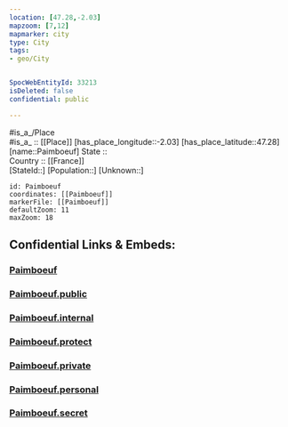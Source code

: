 ```yaml
---
location: [47.28,-2.03] 
mapzoom: [7,12] 
mapmarker: city 
type: City
tags:
- geo/City


SpocWebEntityId: 33213
isDeleted: false
confidential: public

---
```

#is_a_/Place  
#is_a_ :: [[Place]] 
[has_place_longitude::-2.03] 
[has_place_latitude::47.28] 
[name::Paimboeuf] 
State ::  
Country :: [[France]]  
[StateId::] 
[Population::] 
[Unknown::] 


```leaflet
id: Paimboeuf
coordinates: [[Paimboeuf]] 
markerFile: [[Paimboeuf]] 
defaultZoom: 11 
maxZoom: 18
```


## Confidential Links & Embeds: 

### [Paimboeuf](/_Standards/Earth/Continent/Europe/Europe~West/France/regions~France/Pays_de_la_Loire/departments~Pays_de_la_Loire/Loire-Atlantique/communes~Loire-Atlantique/Saint-Nazaire/cities~Saint-Nazaire/Paimboeuf.md) 

### [Paimboeuf.public](/_public/Earth/Continent/Europe/Europe~West/France/regions~France/Pays_de_la_Loire/departments~Pays_de_la_Loire/Loire-Atlantique/communes~Loire-Atlantique/Saint-Nazaire/cities~Saint-Nazaire/Paimboeuf.public.md) 

### [Paimboeuf.internal](/_internal/Earth/Continent/Europe/Europe~West/France/regions~France/Pays_de_la_Loire/departments~Pays_de_la_Loire/Loire-Atlantique/communes~Loire-Atlantique/Saint-Nazaire/cities~Saint-Nazaire/Paimboeuf.internal.md) 

### [Paimboeuf.protect](/_protect/Earth/Continent/Europe/Europe~West/France/regions~France/Pays_de_la_Loire/departments~Pays_de_la_Loire/Loire-Atlantique/communes~Loire-Atlantique/Saint-Nazaire/cities~Saint-Nazaire/Paimboeuf.protect.md) 

### [Paimboeuf.private](/_private/Earth/Continent/Europe/Europe~West/France/regions~France/Pays_de_la_Loire/departments~Pays_de_la_Loire/Loire-Atlantique/communes~Loire-Atlantique/Saint-Nazaire/cities~Saint-Nazaire/Paimboeuf.private.md) 

### [Paimboeuf.personal](/_personal/Earth/Continent/Europe/Europe~West/France/regions~France/Pays_de_la_Loire/departments~Pays_de_la_Loire/Loire-Atlantique/communes~Loire-Atlantique/Saint-Nazaire/cities~Saint-Nazaire/Paimboeuf.personal.md) 

### [Paimboeuf.secret](/_secret/Earth/Continent/Europe/Europe~West/France/regions~France/Pays_de_la_Loire/departments~Pays_de_la_Loire/Loire-Atlantique/communes~Loire-Atlantique/Saint-Nazaire/cities~Saint-Nazaire/Paimboeuf.secret.md)

